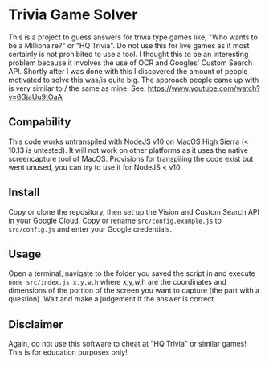 # Trivia Game Solver
This is a project to guess answers for trivia type games like, "Who wants to be a Millionaire?" or "HQ Trivia". Do not use this for live games as it most certainly is not prohibited to use a tool.
I thought this to be an interesting problem because it involves the use of OCR and Googles' Custom Search API.
Shortly after I was done with this I discovered the amount of people motivated to solve this was/is quite big. The approach people came up with is very similar to / the same as mine. See: https://www.youtube.com/watch?v=6GjaUu9tOaA

## Compability
This code works untranspiled with NodeJS v10 on MacOS High Sierra (< 10.13 is untested). It will not work on other platforms as it uses the native screencapture tool of MacOS. Provisions for transpiling the code exist but went unused, you can try to use it for NodeJS < v10.

## Install
Copy or clone the repository, then set up the Vision and Custom Search API in your Google Cloud. Copy or rename `src/config.example.js` to `src/config.js` and enter your Google credentials.

## Usage
Open a terminal, navigate to the folder you saved the script in and execute `node src/index.js x,y,w,h` where x,y,w,h are the coordinates and dimensions of the portion of the screen you want to capture (the part with a question). Wait and make a judgement if the answer is correct.

## Disclaimer
Again, do not use this software to cheat at "HQ Trivia" or similar games! This is for education purposes only!